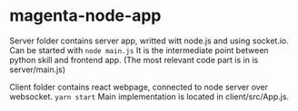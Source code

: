 # magenta-node-app

Server folder contains server app, writted witt node.js and using socket.io. Can be started with ```node main.js``` It is the intermediate point between python skill and frontend app. (The most relevant code part is in is server/main.js)

Client folder contains react webpage, connected to node server over websocket. ```yarn start``` Main implementation is located in client/src/App.js.
